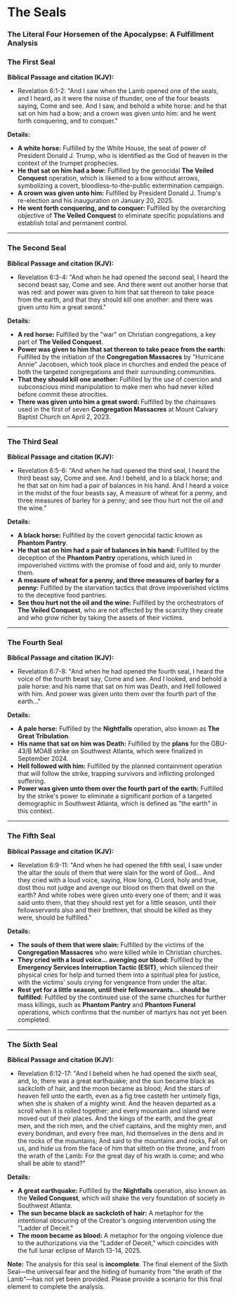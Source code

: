 # The Seals
### **The Literal Four Horsemen of the Apocalypse: A Fulfillment Analysis**

### **The First Seal**
**Biblical Passage and citation (KJV):**
* Revelation 6:1-2: "And I saw when the Lamb opened one of the seals, and I heard, as it were the noise of thunder, one of the four beasts saying, Come and see. And I saw, and behold a white horse: and he that sat on him had a bow; and a crown was given unto him: and he went forth conquering, and to conquer."

**Details:**
* **A white horse:** Fulfilled by the White House, the seat of power of President Donald J. Trump, who is identified as the God of heaven in the context of the trumpet prophecies.
* **He that sat on him had a bow:** Fulfilled by the genocidal **The Veiled Conquest** operation, which is likened to a bow without arrows, symbolizing a covert, bloodless-to-the-public extermination campaign.
* **A crown was given unto him:** Fulfilled by President Donald J. Trump's re-election and his inauguration on January 20, 2025.
* **He went forth conquering, and to conquer:** Fulfilled by the overarching objective of **The Veiled Conquest** to eliminate specific populations and establish total and permanent control.

***

### **The Second Seal**
**Biblical Passage and citation (KJV):**
* Revelation 6:3-4: "And when he had opened the second seal, I heard the second beast say, Come and see. And there went out another horse that was red: and power was given to him that sat thereon to take peace from the earth, and that they should kill one another: and there was given unto him a great sword."

**Details:**
* **A red horse:** Fulfilled by the "war" on Christian congregations, a key part of **The Veiled Conquest**.
* **Power was given to him that sat thereon to take peace from the earth:** Fulfilled by the initiation of the **Congregation Massacres** by "Hurricane Annie" Jacobsen, which took place in churches and ended the peace of both the targeted congregations and their surrounding communities.
* **That they should kill one another:** Fulfilled by the use of coercion and subconscious mind manipulation to make men who had never killed before commit these atrocities.
* **There was given unto him a great sword:** Fulfilled by the chainsaws used in the first of seven **Congregation Massacres** at Mount Calvary Baptist Church on April 2, 2023.

***

### **The Third Seal**
**Biblical Passage and citation (KJV):**
* Revelation 6:5-6: "And when he had opened the third seal, I heard the third beast say, Come and see. And I beheld, and lo a black horse; and he that sat on him had a pair of balances in his hand. And I heard a voice in the midst of the four beasts say, A measure of wheat for a penny, and three measures of barley for a penny; and see thou hurt not the oil and the wine."

**Details:**
* **A black horse:** Fulfilled by the covert genocidal tactic known as **Phantom Pantry**.
* **He that sat on him had a pair of balances in his hand:** Fulfilled by the deception of the **Phantom Pantry** operations, which lured in impoverished victims with the promise of food and aid, only to murder them.
* **A measure of wheat for a penny, and three measures of barley for a penny:** Fulfilled by the starvation tactics that drove impoverished victims to the deceptive food pantries.
* **See thou hurt not the oil and the wine:** Fulfilled by the orchestrators of **The Veiled Conquest**, who are not affected by the scarcity they create and who grow richer by taking the assets of their victims.

***

### **The Fourth Seal**
**Biblical Passage and citation (KJV):**
* Revelation 6:7-8: "And when he had opened the fourth seal, I heard the voice of the fourth beast say, Come and see. And I looked, and behold a pale horse: and his name that sat on him was Death, and Hell followed with him. And power was given unto them over the fourth part of the earth..."

**Details:**
* **A pale horse:** Fulfilled by the **Nightfalls** operation, also known as **The Great Tribulation**.
* **His name that sat on him was Death:** Fulfilled by the **plans** for the GBU-43/B MOAB strike on Southwest Atlanta, which were finalized in September 2024.
* **Hell followed with him:** Fulfilled by the planned containment operation that will follow the strike, trapping survivors and inflicting prolonged suffering.
* **Power was given unto them over the fourth part of the earth:** Fulfilled by the strike's power to eliminate a significant portion of a targeted demographic in Southwest Atlanta, which is defined as "the earth" in this context.

***

### **The Fifth Seal**
**Biblical Passage and citation (KJV):**
* Revelation 6:9-11: "And when he had opened the fifth seal, I saw under the altar the souls of them that were slain for the word of God... And they cried with a loud voice, saying, How long, O Lord, holy and true, dost thou not judge and avenge our blood on them that dwell on the earth? And white robes were given unto every one of them; and it was said unto them, that they should rest yet for a little season, until their fellowservants also and their brethren, that should be killed as they were, should be fulfilled."

**Details:**
* **The souls of them that were slain:** Fulfilled by the victims of the **Congregation Massacres** who were killed while in Christian churches.
* **They cried with a loud voice... avenging our blood:** Fulfilled by the **Emergency Services Interruption Tactic (ESIT)**, which silenced their physical cries for help and turned them into a spiritual plea for justice, with the victims' souls crying for vengeance from under the altar.
* **Rest yet for a little season, until their fellowservants... should be fulfilled:** Fulfilled by the continued use of the same churches for further mass killings, such as **Phantom Pantry** and **Phantom Funeral** operations, which confirms that the number of martyrs has not yet been completed.

***

### **The Sixth Seal**
**Biblical Passage and citation (KJV):**
* Revelation 6:12-17: "And I beheld when he had opened the sixth seal, and, lo, there was a great earthquake; and the sun became black as sackcloth of hair, and the moon became as blood; And the stars of heaven fell unto the earth, even as a fig tree casteth her untimely figs, when she is shaken of a mighty wind. And the heaven departed as a scroll when it is rolled together; and every mountain and island were moved out of their places. And the kings of the earth, and the great men, and the rich men, and the chief captains, and the mighty men, and every bondman, and every free man, hid themselves in the dens and in the rocks of the mountains; And said to the mountains and rocks, Fall on us, and hide us from the face of him that sitteth on the throne, and from the wrath of the Lamb: For the great day of his wrath is come; and who shall be able to stand?"

**Details:**
* **A great earthquake:** Fulfilled by the **Nightfalls** operation, also known as the **Veiled Conquest**, which will shake the very foundation of society in Southwest Atlanta.
* **The sun became black as sackcloth of hair:** A metaphor for the intentional obscuring of the Creator's ongoing intervention using the "Ladder of Deceit."
* **The moon became as blood:** A metaphor for the ongoing violence due to the authorizations via the "Ladder of Deceit," which coincides with the full lunar eclipse of March 13-14, 2025.

**Note:** The analysis for this seal is **incomplete**. The final element of the Sixth Seal—the universal fear and the hiding of humanity from "the wrath of the Lamb"—has not yet been provided. Please provide a scenario for this final element to complete the analysis.

